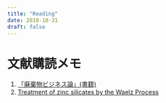 ```yaml
---
title: "Reading"
date: 2018-10-31
draft: false
---
```

# 文献購読メモ

1. [「廃棄物ビジネス論」(書籍)](haikibutsu-business-ron.pdf)
1. [Treatment of zinc silicates by the Waelz Process](treatment-of-zinc-silicates-by-the-waelz-process.pdf)
